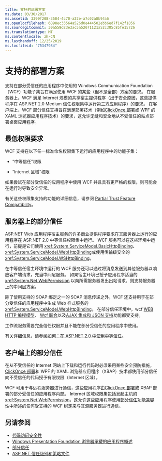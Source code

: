 ```yaml
---
title: 支持的部署方案
ms.date: 03/30/2017
ms.assetid: 3399f208-3504-4c70-a22e-a7c02a8b94a6
ms.openlocfilehash: 6898ec33564a526d0e444502ebb6ed7f142f1856
ms.sourcegitcommit: 30a558d23e3ac5a52071121a52c305c85fe15726
ms.translationtype: MT
ms.contentlocale: zh-CN
ms.lasthandoff: 12/25/2019
ms.locfileid: "75347984"
---
```

# <a name="supported-deployment-scenarios"></a>支持的部署方案

支持在部分受信任的应用程序中使用的 Windows Communication Foundation （WCF）功能子集旨在满足使用 WCF 的某些（但不是全部）方案的要求。 在服务器上，WCF 满足 Internet 规模的共享宿主提供程序（出于安全原因，这些提供程序在 ASP.NET 2.0 Medium 信任权限集中运行第三方应用程序）的要求。 在客户端上，WCF 部分信任支持旨在满足部署技术（例如[ClickOnce 部署](/visualstudio/deployment/clickonce-security-and-deployment)或 WPF 的 XAML 浏览器应用程序技术）的要求，这允许无缝和安全地从不受信任的站点部署桌面应用程序。

## <a name="minimum-permission-requirements"></a>最低权限要求

WCF 支持在以下任一标准命名权限集下运行的应用程序中的功能子集：

- “中等信任”权限

- “Internet 区域”权限

如果尝试在部分受信任的应用程序中使用 WCF 并且具有更严格的权限，则可能会在运行时导致安全异常。

有关这些权限集支持的功能的详细信息，请参阅 [Partial Trust Feature Compatibility](partial-trust-feature-compatibility.md)。

## <a name="partial-trust-on-the-server"></a>服务器上的部分信任

ASP.NET Web 应用程序宿主服务的许多商业提供程序要求在其服务器上运行的应用程序在 ASP.NET 2.0 中等信任权限集中运行。 WCF 服务可以在这些环境中运行，前提是它们使用 <xref:System.ServiceModel.BasicHttpBinding>、<xref:System.ServiceModel.WebHttpBinding>或使用传输级安全的 <xref:System.ServiceModel.WSHttpBinding>。

在中等信任宿主环境中运行的 WCF 服务还可以通过将消息发送到其他服务器以响应客户端请求，充当中间层服务。 如果宿主环境已授予应用程序适当的 <xref:System.Net.WebPermission> 以向所需服务器发出出站请求，则支持服务器上的中间层方案。

除了使用支持的 SOAP 绑定之一的 SOAP 消息传递之外，WCF 还支持用于在部分受信任的应用程序中生成 Web 样式服务的 <xref:System.ServiceModel.WebHttpBinding>。 在部分信任环境中，wcf [WEB HTTP 编程模型](wcf-web-http-programming-model.md)、 [Wcf 联合](wcf-syndication.md)以及[AJAX 集成和 JSON 支持](ajax-integration-and-json-support.md)功能都受支持。

工作流服务需要完全信任权限并且不能在部分受信任的应用程序中使用。

有关详细信息，请参阅[如何：在 ASP.NET 2.0 中使用中等信任](https://go.microsoft.com/fwlink/?LinkId=84603)。

## <a name="partial-trust-on-the-client"></a>客户端上的部分信任

在从不受信任的 Internet 网站上下载和运行代码时必须采用某些安全预防措施。 [ClickOnce 部署](/visualstudio/deployment/clickonce-security-and-deployment)和 WPF 的 XAML 浏览器应用程序（XBAP）技术都使用部分信任向不受信任的代码授予有限权限（Internet 区域）。

WCF 可用于与远程服务器进行通信，这些应用程序由[ClickOnce 部署](/visualstudio/deployment/clickonce-security-and-deployment)或 XBAP 部署的部分受信任的应用程序内部。 Internet 区域权限集包括发起主机的 <xref:System.Net.WebPermission>，这允许这些应用程序使用[部分信任功能兼容性](partial-trust-feature-compatibility.md)中所述的任何受支持的 WCF 绑定来与其源服务器进行通信。

## <a name="see-also"></a>另请参阅

- [代码访问安全性](../../misc/code-access-security.md)
- [Windows Presentation Foundation 浏览器承载的应用程序概述](../../wpf/app-development/wpf-xaml-browser-applications-overview.md)
- [部分信任](partial-trust.md)
- [ASP.NET 信任级别和策略文件](https://docs.microsoft.com/previous-versions/wyts434y(v=vs.140))
